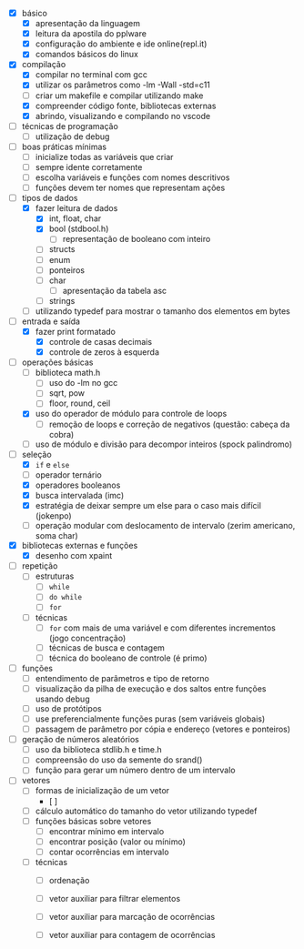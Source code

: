 - [x] básico
    - [x] apresentação da linguagem
    - [x] leitura da apostila do pplware
    - [x] configuração do ambiente e ide online(repl.it)
    - [x] comandos básicos do linux
- [x] compilação
    - [x] compilar no terminal com gcc
    - [x] utilizar os parâmetros como -lm -Wall -std=c11
    - [ ] criar um makefile e compilar utilizando make
    - [x] compreender código fonte, bibliotecas externas
    - [x] abrindo, visualizando e compilando no vscode
- [ ] técnicas de programação
    - [ ] utilização de debug
- [ ] boas práticas mínimas
    - [ ] inicialize todas as variáveis que criar
    - [ ] sempre idente corretamente
    - [ ] escolha variáveis e funções com nomes descritivos
    - [ ] funções devem ter nomes que representam ações
- [ ] tipos de dados 
    - [x] fazer leitura de dados
        - [x] int, float, char
        - [x] bool (stdbool.h)
            - [ ] representação de booleano com inteiro
        - [ ] structs
        - [ ] enum
        - [ ] ponteiros
        - [ ] char
            - [ ] apresentação da tabela asc
        - [ ] strings
    - [ ] utilizando typedef para mostrar o tamanho dos elementos em bytes
- [ ] entrada e saída
    - [x] fazer print formatado
        - [x] controle de casas decimais
        - [x] controle de zeros à esquerda
- [ ] operações básicas
    - [ ] biblioteca math.h
        - [ ] uso do -lm no gcc
        - [ ] sqrt, pow
        - [ ] floor, round, ceil
    - [x] uso do operador de módulo para controle de loops
        - [ ] remoção de loops e correção de negativos (questão: cabeça da cobra)
    - [ ] uso de módulo e divisão para decompor inteiros (spock palindromo)
- [ ] seleção
    - [x] `if` e `else`
    - [ ] operador ternário
    - [x] operadores booleanos
    - [x] busca intervalada (imc)
    - [x] estratégia de deixar sempre um else para o caso mais difícil (jokenpo)
    - [ ] operação modular com deslocamento de intervalo (zerim americano, soma char)
- [x] bibliotecas externas e funções
    - [x] desenho com xpaint
- [ ] repetição
    - [ ] estruturas
        - [ ] `while`
        - [ ] `do while`
        - [ ] `for`
    - [ ] técnicas
        - [ ] `for` com mais de uma variável e com diferentes incrementos (jogo concentração)
        - [ ] técnicas de busca e contagem
        - [ ] técnica do booleano de controle (é primo)
- [ ] funções
    - [ ] entendimento de parâmetros e tipo de retorno
    - [ ] visualização da pilha de execução e dos saltos entre funções usando debug
    - [ ] uso de protótipos
    - [ ] use preferencialmente funções puras (sem variáveis globais)
    - [ ] passagem de parâmetro por cópia e endereço (vetores e ponteiros)
- [ ] geração de números aleatórios
    - [ ] uso da biblioteca stdlib.h e time.h
    - [ ] compreensão do uso da semente do srand()
    - [ ] função para gerar um número dentro de um intervalo
- [ ] vetores
    - [ ] formas de inicialização de um vetor
        - [ ] 
    - [ ] cálculo automático do tamanho do vetor utilizando typedef
    - [ ] funções básicas sobre vetores
        - [ ] encontrar mínimo em intervalo
        - [ ] encontrar posição (valor ou mínimo)
        - [ ] contar ocorrências em intervalo
    - [ ] técnicas
        - [ ] ordenação
        - [ ] vetor auxiliar para filtrar elementos
        - [ ] vetor auxiliar para marcação de ocorrências 
        - [ ] vetor auxiliar para contagem de ocorrências


